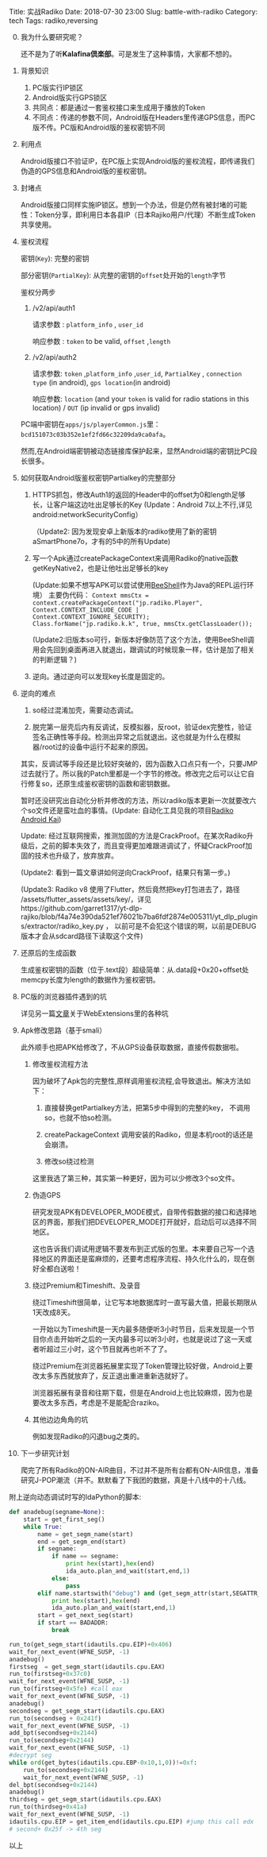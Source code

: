 Title: 实战Radiko
Date: 2018-07-30 23:00
Slug: battle-with-radiko
Category: tech
Tags: radiko,reversing

0.  我为什么要研究呢？

    还不是为了听**Kalafina倶楽部**。可是发生了这种事情，大家都不想的。

1. 背景知识

    1. PC版实行IP锁区
    2. Android版实行GPS锁区
    3. 共同点：都是通过一套鉴权接口来生成用于播放的Token
    4. 不同点：传递的参数不同，Android版在Headers里传递GPS信息，而PC版不传。PC版和Android版的鉴权密钥不同

2.  利用点
    
    Android版接口不验证IP，在PC版上实现Android版的鉴权流程，即传递我们伪造的GPS信息和Android版的鉴权密钥。

3. 封堵点

    Android版接口同样实施IP锁区。想到一个办法，但是仍然有被封堵的可能性：Token分享，即利用日本各县IP（日本Rajiko用户/代理）不断生成Token共享使用。

4. 鉴权流程

    密钥(`Key`): 完整的密钥

    部分密钥(`PartialKey`): 从完整的密钥的`offset`处开始的`length`字节


    鉴权分两步

    1.  /v2/api/auth1

        请求参数 : `platform_info` , `user_id`

        响应参数 : `token` to be valid, `offset` ,`length`

    2.  /v2/api/auth2

        请求参数: `token` ,`platform_info` ,`user_id`, `PartialKey` ,  `connection type` (in android), `gps location`(in android)

        响应参数: `location` (and your `token` is valid for radio stations in this location) / `OUT` (ip invalid or gps invalid)
    
    
    PC端中密钥在`apps/js/playerCommon.js`里：`bcd151073c03b352e1ef2fd66c32209da9ca0afa`。

    然而,在Android端密钥被动态链接库保护起来，显然Android端的密钥比PC段长很多。

5. 如何获取Android版鉴权密钥Partialkey的完整部分
    1. HTTPS抓包，修改Auth1的返回的Header中的offset为0和length足够长，让客户端这边吐出足够长的Key (Update：Android 7以上不行,详见android:networkSecurityConfig）

        （Update2: 因为发现安卓上新版本的radiko使用了新的密钥aSmartPhone7o，才有的5中的所有Update)

    2. 写一个Apk通过createPackageContext来调用Radiko的native函数getKeyNative2，也是让他吐出足够长的key 
        
        (Update:如果不想写APK可以尝试使用[BeeShell](https://github.com/zhanghai/BeeShell)作为Java的REPL运行环境） 主要伪代码： `Context mmsCtx = context.createPackageContext("jp.radiko.Player",   Context.CONTEXT_INCLUDE_CODE | Context.CONTEXT_IGNORE_SECURITY);  Class.forName("jp.radiko.k.k", true, mmsCtx.getClassLoader()); ` 
    
        (Update2:旧版本so可行，新版本好像防范了这个方法，使用BeeShell调用会先回到桌面再进入就退出，跟调试的时候现象一样，估计是加了相关的判断逻辑？)

    3. 逆向。通过逆向可以发现key长度是固定的。

6. 逆向的难点
    1.  so经过混淆加壳，需要动态调试。

    2.  脱完第一层壳后内有反调试，反模拟器，反root，验证dex完整性，验证签名正确性等手段。检测出异常之后就退出。这也就是为什么在模拟器/root过的设备中运行不起来的原因。
    
    其实，反调试等手段还是比较好突破的，因为函数入口点只有一个，只要JMP过去就行了。所以我的Patch里都是一个字节的修改。修改完之后可以让它自行修复so，还原生成鉴权密钥的函数和密钥数据。

    暂时还没研究出自动化分析并修改的方法，所以radiko版本更新一次就要改六个so文件还是蛮吐血的事情。(Update: 自动化工具见我的项目[Radiko Android Kai](https://github.com/jackyzy823/radiko_android_kai))

    Update: 经过互联网搜索，推测加固的方法是CrackProof。在某次Radiko升级后，之前的脚本失效了，而且变得更加难跟进调试了，怀疑CrackProof加固的技术也升级了，放弃放弃。

    (Update2: 看到一篇文章讲如何逆向CrackProof，结果只有第一步。)

    (Update3: Radiko v8 使用了Flutter，然后竟然把key打包进去了，路径 /assets/flutter_assets/assets/key/，详见https://github.com/garret1317/yt-dlp-rajiko/blob/f4a74e390da521ef76021b7ba6fdf2874e005311/yt_dlp_plugins/extractor/radiko_key.py ， 以前可是不会犯这个错误的啊，以前是DEBUG版本才会从sdcard路径下读取这个文件)

7. 还原后的生成函数
    
    生成鉴权密钥的函数（位于.text段）超级简单：从.data段+0x20+offset处memcpy长度为length的数据作为鉴权密钥。

8. PC版的浏览器插件遇到的坑
    
    详见另一篇[文章]({filename}/tech/different-behaviors-between-firefox-webextensions-and-chrome-extension.md)关于WebExtensions里的各种坑
    

9. Apk修改思路（基于smali）

    此外顺手也把APK给修改了，不从GPS设备获取数据，直接传假数据啦。

    1.  修改鉴权流程方法

        因为破坏了Apk包的完整性,原样调用鉴权流程,会导致退出。解决方法如下：

        1. 直接替换getPartialkey方法，把第5步中得到的完整的key， 不调用so，也就不怕so检测。

        2. createPackageContext 调用安装的Radiko，但是本机root的话还是会崩溃。
        
        3. 修改so绕过检测

        这里我选了第三种，其实第一种更好，因为可以少修改3个so文件。

    2.  伪造GPS

        研究发现APK有DEVELOPER_MODE模式，自带传假数据的接口和选择地区的界面，那我们把DEVELOPER_MODE打开就好，启动后可以选择不同地区。
        
        这也告诉我们调试用逻辑不要发布到正式版的包里。本来要自己写一个选择地区的界面还是蛮麻烦的，还要考虑程序流程、持久化什么的，现在倒好全都白送啦！

    3.  绕过Premium和Timeshift、及录音

        绕过Timeshift很简单，让它写本地数据库时一直写最大值，把最长期限从1天改成8天。
        
        一开始以为Timeshift是一天内最多随便听3小时节目，后来发现是一个节目你点击开始听之后的一天内最多可以听3小时，也就是说过了这一天或者听超过三小时，这个节目就再也听不了了。

        绕过Premium在浏览器拓展里实现了Token管理比较好做，Android上要改太多东西就放弃了，反正退出重进重新选就好了。

        浏览器拓展有录音和往期下载，但是在Android上也比较麻烦，因为也是要改太多东西，考虑是不是能配合raziko。
        
    4.  其他边边角角的坑

        例如发现Radiko的闪退bug之类的。

10. 下一步研究计划

    爬完了所有Radiko的ON-AIR曲目，不过并不是所有台都有ON-AIR信息，准备研究J-POP潮流（并不。默默看了下我团的数据，真是十八线中的十八线。

附上逆向动态调试时写的IdaPython的脚本:

```python
def anadebug(segname=None):
	start = get_first_seg()
	while True:
		name = get_segm_name(start)
		end = get_segm_end(start)
		if segname:
			if name == segname:
				print hex(start),hex(end)
				ida_auto.plan_and_wait(start,end,1)
			else:
				pass
		elif name.startswith("debug") and (get_segm_attr(start,SEGATTR_PERM) & ida_segment.SEGPERM_EXEC)==1:
			print hex(start),hex(end)
			ida_auto.plan_and_wait(start,end,1)
		start = get_next_seg(start)
		if start == BADADDR:
			break

run_to(get_segm_start(idautils.cpu.EIP)+0x406)
wait_for_next_event(WFNE_SUSP, -1)
anadebug()
firstseg  = get_segm_start(idautils.cpu.EAX)
run_to(firstseg+0x37c0)
wait_for_next_event(WFNE_SUSP, -1)
run_to(firstseg+0x5fe) #call eax
wait_for_next_event(WFNE_SUSP, -1)
anadebug()
secondseg = get_segm_start(idautils.cpu.EAX)
run_to(secondseg + 0x241f) 
wait_for_next_event(WFNE_SUSP, -1)
add_bpt(secondseg+0x2144)
run_to(secondseg+0x2144)
wait_for_next_event(WFNE_SUSP, -1)
#decrypt seg
while ord(get_bytes(idautils.cpu.EBP-0x10,1,0))!=0xf:
	run_to(secondseg+0x2144)
	wait_for_next_event(WFNE_SUSP, -1)
del_bpt(secondseg+0x2144)
anadebug()
thirdseg = get_segm_start(idautils.cpu.EAX)
run_to(thirdseg+0x41a) 
wait_for_next_event(WFNE_SUSP, -1)
idautils.cpu.EIP = get_item_end(idautils.cpu.EIP) #jump this call edx
# second+ 0x25f -> 4th seg
```

以上
